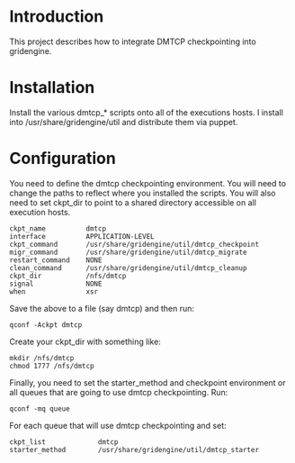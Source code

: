 Introduction
================

This project describes how to integrate DMTCP checkpointing into gridengine.

Installation
============

Install the various dmtcp\_\* scripts onto all of the executions hosts.  I
install into /usr/share/gridengine/util and distribute them via puppet.

Configuration
=============

You need to define the dmtcp checkpointing environment.  You will need to
change the paths to reflect where you installed the scripts.  You will also
need to set ckpt\_dir to point to a shared directory accessible on all execution
hosts.

    ckpt_name          dmtcp
    interface          APPLICATION-LEVEL
    ckpt_command       /usr/share/gridengine/util/dmtcp_checkpoint
    migr_command       /usr/share/gridengine/util/dmtcp_migrate
    restart_command    NONE
    clean_command      /usr/share/gridengine/util/dmtcp_cleanup
    ckpt_dir           /nfs/dmtcp
    signal             NONE
    when               xsr

Save the above to a file (say dmtcp) and then run:

    qconf -Ackpt dmtcp

Create your ckpt\_dir with something like:

    mkdir /nfs/dmtcp
    chmod 1777 /nfs/dmtcp

Finally, you need to set the starter\_method and checkpoint environment or all 
queues that are going to use dmtcp checkpointing.  Run:

    qconf -mq queue

For each queue that will use dmtcp checkpointing and set:

    ckpt_list             dmtcp
    starter_method        /usr/share/gridengine/util/dmtcp_starter
